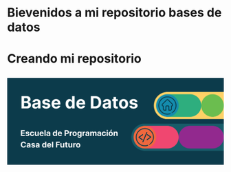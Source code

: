 <h1>Bievenidos a mi repositorio bases de datos<h1>

<p>Creando mi repositorio<p>

<img alt="logo-db" src="banner-db.png">
